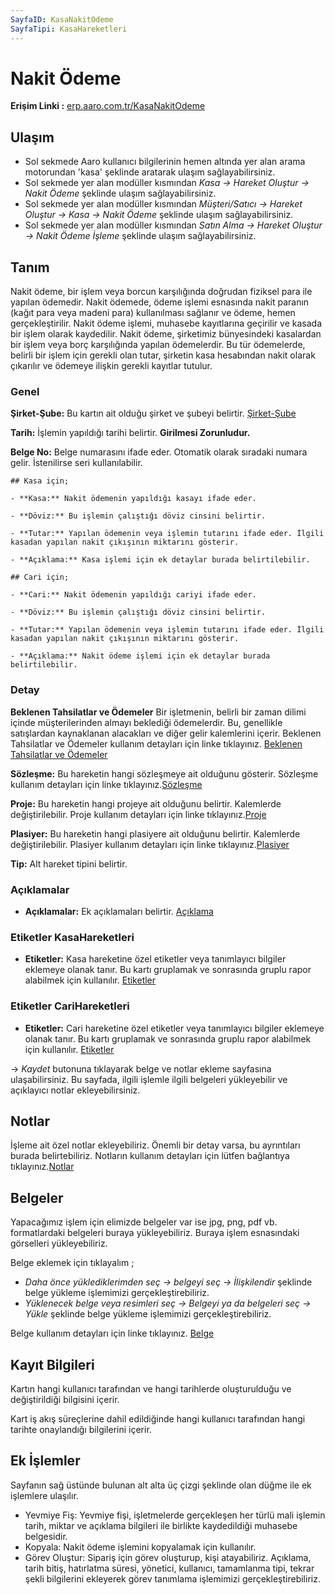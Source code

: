 ```yaml
---
SayfaID: KasaNakitOdeme
SayfaTipi: KasaHareketleri
---
```


# Nakit Ödeme

**Erişim Linki :** [erp.aaro.com.tr/KasaNakitOdeme](erp.aaro.com.tr/KasaNakitOdeme)

## Ulaşım 

- Sol sekmede Aaro kullanıcı bilgilerinin hemen altında yer alan arama motorundan 'kasa' şeklinde aratarak ulaşım sağlayabilirsiniz.
- Sol sekmede yer alan modüller kısmından *Kasa -> Hareket Oluştur -> Nakit Ödeme* şeklinde ulaşım sağlayabilirsiniz.
- Sol sekmede yer alan modüller kısmından *Müşteri/Satıcı -> Hareket Oluştur -> Kasa -> Nakit Ödeme* şeklinde ulaşım sağlayabilirsiniz.
- Sol sekmede yer alan modüller kısmından *Satın Alma -> Hareket Oluştur -> Nakit Ödeme İşleme* şeklinde ulaşım sağlayabilirsiniz.

## Tanım

Nakit ödeme, bir işlem veya borcun karşılığında doğrudan fiziksel para ile yapılan ödemedir. 
Nakit ödemede, ödeme işlemi esnasında nakit paranın (kağıt para veya madeni para) kullanılması sağlanır ve ödeme, hemen gerçekleştirilir.
Nakit ödeme işlemi, muhasebe kayıtlarına geçirilir ve kasada bir işlem olarak kaydedilir.
Nakit ödeme, şirketimiz bünyesindeki kasalardan bir işlem veya borç karşılığında yapılan ödemelerdir. 
Bu tür ödemelerde, belirli bir işlem için gerekli olan tutar, şirketin kasa hesabından nakit olarak çıkarılır ve ödemeye ilişkin gerekli kayıtlar tutulur.

### Genel 

**Şirket-Şube:** Bu kartın ait olduğu şirket ve şubeyi belirtir. [Şirket-Şube](../TemelOzellikler/SirketSubeHareket.md)

**Tarih:** İşlemin yapıldığı tarihi belirtir. **Girilmesi Zorunludur.**

**Belge No:** Belge numarasını ifade eder. Otomatik olarak sıradaki numara gelir. İstenilirse seri kullanılabilir.

	## Kasa için;

	- **Kasa:** Nakit ödemenin yapıldığı kasayı ifade eder.

	- **Döviz:** Bu işlemin çalıştığı döviz cinsini belirtir.

	- **Tutar:** Yapılan ödemenin veya işlemin tutarını ifade eder. İlgili kasadan yapılan nakit çıkışının miktarını gösterir.

	- **Açıklama:** Kasa işlemi için ek detaylar burada belirtilebilir. 

	## Cari için;

	- **Cari:** Nakit ödemenin yapıldığı cariyi ifade eder.

	- **Döviz:** Bu işlemin çalıştığı döviz cinsini belirtir.

	- **Tutar:** Yapılan ödemenin veya işlemin tutarını ifade eder. İlgili kasadan yapılan nakit çıkışının miktarını gösterir.

	- **Açıklama:** Nakit ödeme işlemi için ek detaylar burada belirtilebilir. 

### Detay

**Beklenen Tahsilatlar ve Ödemeler** Bir işletmenin, belirli bir zaman dilimi içinde müşterilerinden almayı beklediği ödemelerdir. 
	Bu, genellikle satışlardan kaynaklanan alacakları ve diğer gelir kalemlerini içerir. Beklenen Tahsilatlar ve Ödemeler kullanım detayları için linke tıklayınız. [Beklenen Tahsilatlar ve Ödemeler](../TemelOzellikler/BeklenenTahOd.md)

**Sözleşme:** Bu hareketin hangi sözleşmeye ait olduğunu gösterir. Sözleşme kullanım detayları için linke tıklayınız.[Sözleşme](../TemelOzellikler/Sozlesme.md)

**Proje:** Bu hareketin hangi projeye ait olduğunu belirtir. Kalemlerde değiştirilebilir. Proje kullanım detayları için linke tıklayınız.[Proje](../TemelOzellikler/Proje.md)

**Plasiyer:** Bu hareketin hangi plasiyere ait olduğunu belirtir. Kalemlerde değiştirilebilir. Plasiyer kullanım detayları için linke tıklayınız.[Plasiyer](../TemelOzellikler/Plasiyer.md)

**Tip:** Alt hareket tipini belirtir.

### Açıklamalar

- **Açıklamalar:** Ek açıklamaları belirtir. [Açıklama](../TemelOzellikler/Aciklama.md)

### Etiketler KasaHareketleri 

- **Etiketler:** Kasa hareketine özel etiketler veya tanımlayıcı bilgiler eklemeye olanak tanır. 
Bu kartı gruplamak ve sonrasında gruplu rapor alabilmek için kullanılır. [Etiketler](../TemelOzellikler/Etiketler.md)

### Etiketler CariHareketleri 

- **Etiketler:** Cari hareketine özel etiketler veya tanımlayıcı bilgiler eklemeye olanak tanır. 
Bu kartı gruplamak ve sonrasında gruplu rapor alabilmek için kullanılır. [Etiketler](../TemelOzellikler/Etiketler.md)

-> *Kaydet* butonuna tıklayarak belge ve notlar ekleme sayfasına ulaşabilirsiniz. 
Bu sayfada, ilgili işlemle ilgili belgeleri yükleyebilir ve açıklayıcı notlar ekleyebilirsiniz.

## Notlar 

İşleme ait özel notlar ekleyebiliriz. Önemli bir detay varsa, bu ayrıntıları burada belirtebiliriz. Notların kullanım detayları için lütfen bağlantıya tıklayınız.[Notlar](../TemelOzellikler/Notlar.md)

## Belgeler

Yapacağımız işlem için elimizde belgeler var ise jpg, png, pdf vb. formatlardaki belgeleri buraya yükleyebiliriz.
Buraya işlem esnasındaki görselleri yükleyebiliriz.

Belge eklemek için tıklayalım ;

- *Daha önce yüklediklerimden seç -> belgeyi seç -> İlişkilendir* şeklinde belge yükleme işlemimizi gerçekleştirebiliriz.
- *Yüklenecek belge veya resimleri seç -> Belgeyi ya da belgeleri seç -> Yükle* şeklinde belge yükleme işlemimizi gerçekleştirebiliriz.

Belge kullanım detayları için linke tıklayınız. [Belge](../TemelOzellikler/Belgeler.md)

## Kayıt Bilgileri

Kartın hangi kullanıcı tarafından ve hangi tarihlerde oluşturulduğu ve değiştirildiği bilgisini içerir.

Kart iş akış süreçlerine dahil edildiğinde hangi kullanıcı tarafından hangi tarihte onaylandığı bilgilerini içerir. 

## Ek İşlemler

 Sayfanın sağ üstünde bulunan alt alta üç çizgi şeklinde olan düğme ile ek işlemlere ulaşılır.
- Yevmiye Fiş: Yevmiye fişi, işletmelerde gerçekleşen her türlü mali işlemin tarih, miktar ve açıklama bilgileri ile birlikte kaydedildiği muhasebe belgesidir.
- Kopyala: Nakit ödeme işlemini kopyalamak için kullanılır.
- Görev Oluştur: Sipariş için görev oluşturup, kişi atayabiliriz. Açıklama, tarih bitiş, hatırlatma süresi, yönetici, kullanıcı, tamamlanma tipi, tekrar şekli bilgilerini ekleyerek görev tanımlama işlemimizi gerçekleştirebiliriz.
